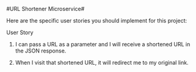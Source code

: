#URL Shortener Microservice#

Here are the specific user stories you should implement for this project:

User Story
1. I can pass a URL as a parameter and I will receive a shortened URL in the JSON response.

1. When I visit that shortened URL, it will redirect me to my original link.
